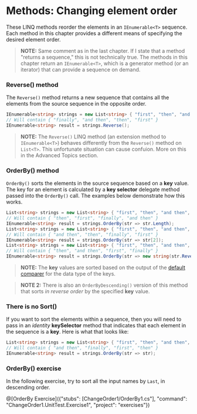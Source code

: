 [//]: # (GENERATED FILE -- DO NOT EDIT)
# Methods: Changing element order

These LINQ methods reorder the elements in an `IEnumerable<T>` sequence. Each method in this chapter provides a different means of specifying the desired element order.

> **NOTE:** Same comment as in the last chapter. If I state that a method "returns a sequence," this is not technically true. The methods in this chapter return an `IEnumerable<T>`, which is a generator method (or an iterator) that can provide a sequence on demand.

### Reverse() method
The `Reverse()` method returns a new sequence that contains all the elements from the source sequence in the opposite order.

```csharp
IEnumerable<string> strings = new List<string> { "first", "then", "and then", "finally" };
// Will contain { "finally", "and then", "then", "first" }
IEnumerable<string> result = strings.Reverse();
```

> **NOTE:** The `Reverse()` LINQ method (an extension method to `IEnumerable<T>`) behaves differently from the `Reverse()` method on `List<T>`. This unfortunate situation can cause confuion. More on this in the Advanced Topics section.

### OrderBy() method
`OrderBy()` sorts the elements in the source sequence based on a **key** value. The key for an element is calculated by a **key selector** delegate method passed into the `OrderBy()` call. The examples below demonstrate how this works.

```csharp
List<string> strings = new List<string> { "first", "then", "and then", "finally" };
// Will contain { "then", "first", "finally", "and then" }
IEnumerable<string> result = strings.OrderBy(str => str.Length);
List<string> strings = new List<string> { "first", "then", "and then", "finally" };
// Will contain { "and then", "then", "finally", "first" }
IEnumerable<string> result = strings.OrderBy(str => str[2]);
List<string> strings = new List<string> { "first", "then", "and then", "finally" };
// Will contain { "then", "and then", "first", "finally" }
IEnumerable<string> result = strings.OrderBy(str => new string(str.Reverse().ToArray()));
```

> **NOTE:** The **key** values are sorted based on the output of the [default comparer](https://msdn.microsoft.com/en-us/library/azhsac5f%28v=vs.110%29.aspx) for the data type of the keys.

> **NOTE 2:** There is also an `OrderByDescending()` version of this method that sorts _in reverse order_ by the specified **key** value.

### There is no Sort()

If you want to sort the elements within a sequence, then you will need to pass in an _identity_ **keySelector** method that indicates that each element in the sequence is a **key**. Here is what that looks like:

```csharp
List<string> strings = new List<string> { "first", "then", "and then", "finally" };
// Will contain { "and then", "finally", "first", "then" }
IEnumerable<string> result = strings.OrderBy(str => str);
```

### OrderBy() exercise
In the following exercise, try to sort all the input names by `Last`, in descending order.

@[OrderBy Exercise]({"stubs": [ChangeOrder1/OrderBy1.cs"], "command": "ChangeOrder1.UnitTest.Exercise1", "project": "exercises"})
